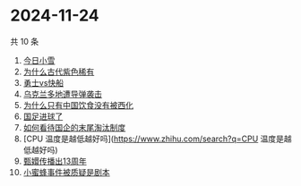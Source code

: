 # 2024-11-24

共 10 条

<!-- BEGIN -->
<!-- 最后更新时间 Sun Nov 24 2024 00:18:21 GMT+0800 (China Standard Time) -->

1. [今日小雪](https://www.zhihu.com/search?q=今日小雪)
1. [为什么古代紫色稀有](https://www.zhihu.com/search?q=为什么古代紫色稀有)
1. [勇士vs快船](https://www.zhihu.com/search?q=勇士vs快船)
1. [乌克兰多地遭导弹袭击](https://www.zhihu.com/search?q=乌克兰多地遭导弹袭击)
1. [为什么只有中国饮食没有被西化](https://www.zhihu.com/search?q=为什么只有中国饮食没有被西化)
1. [国足进球了](https://www.zhihu.com/search?q=国足进球了)
1. [如何看待国企的末尾淘汰制度](https://www.zhihu.com/search?q=如何看待国企的末尾淘汰制度)
1. [CPU 温度是越低越好吗](https://www.zhihu.com/search?q=CPU 温度是越低越好吗)
1. [甄嬛传播出13周年](https://www.zhihu.com/search?q=甄嬛传播出13周年)
1. [小蜜蜂事件被质疑是剧本](https://www.zhihu.com/search?q=小蜜蜂事件被质疑是剧本)

<!-- END -->
